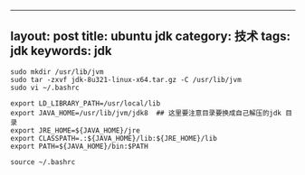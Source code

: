
---
layout: post
title: ubuntu jdk
category: 技术
tags:  jdk 
keywords: jdk
---



```
sudo mkdir /usr/lib/jvm
sudo tar -zxvf jdk-8u321-linux-x64.tar.gz -C /usr/lib/jvm
sudo vi ~/.bashrc

export LD_LIBRARY_PATH=/usr/local/lib
export JAVA_HOME=/usr/lib/jvm/jdk8  ## 这里要注意目录要换成自己解压的jdk 目录
export JRE_HOME=${JAVA_HOME}/jre
export CLASSPATH=.:${JAVA_HOME}/lib:${JRE_HOME}/lib
export PATH=${JAVA_HOME}/bin:$PATH

source ~/.bashrc

```
